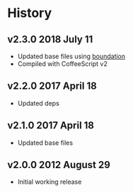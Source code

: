 # History

## v2.3.0 2018 July 11
- Updated base files using [boundation](https://github.com/bevry/boundation)
- Compiled with CoffeeScript v2

## v2.2.0 2017 April 18
- Updated deps

## v2.1.0 2017 April 18
- Updated base files

## v2.0.0 2012 August 29
- Initial working release
